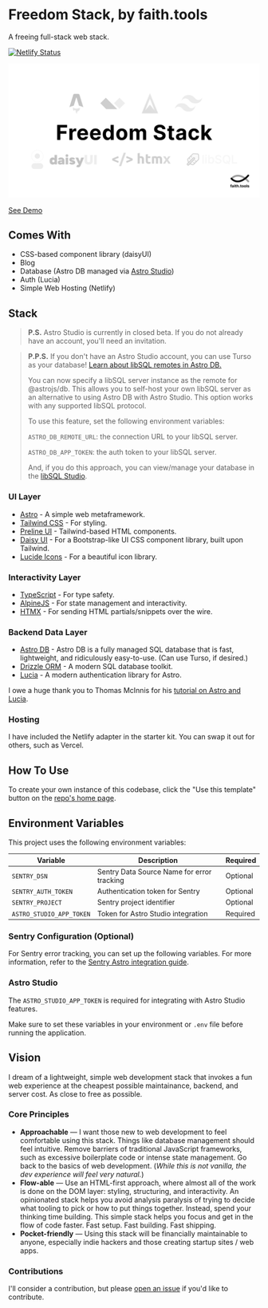 # Freedom Stack, by faith.tools

A freeing full-stack web stack.

[![Netlify Status](https://api.netlify.com/api/v1/badges/78803fc4-5d36-4efb-82cd-2daeb5684fb6/deploy-status)](https://app.netlify.com/sites/freedom-stack/deploys)

![freedom stack](public/og-image.png)

[See Demo](https://freedom.faith.tools)

## Comes With

- CSS-based component library (daisyUI)
- Blog
- Database (Astro DB managed via [Astro Studio](https://studio.astro.build/))
- Auth (Lucia)
- Simple Web Hosting (Netlify)

## Stack

> **P.S.** Astro Studio is currently in closed beta. If you do not already have an account, you'll need an invitation.

> **P.P.S.** If you don't have an Astro Studio account, you can use Turso as your database! [Learn about libSQL remotes in Astro DB.](https://docs.astro.build/en/guides/astro-db/#libsql)
> 
> You can now specify a libSQL server instance as the remote for @astrojs/db. This allows you to self-host your own libSQL server as an alternative to using Astro DB with Astro Studio. This option works with any supported libSQL protocol.
> 
> To use this feature, set the following environment variables:
> 
> `ASTRO_DB_REMOTE_URL`: the connection URL to your libSQL server.
> 
> `ASTRO_DB_APP_TOKEN`: the auth token to your libSQL server.
>
> And, if you do this approach, you can view/manage your database in the [libSQL Studio](https://studio.libsql.org/).

### UI Layer

- [Astro](https://astro.build/) - A simple web metaframework.
- [Tailwind CSS](https://tailwindcss.com/) - For styling.
- [Preline UI](https://preline.co/) - Tailwind-based HTML components.
- [Daisy UI](https://daisyui.com/) - For a Bootstrap-like UI CSS component
  library, built upon Tailwind.
- [Lucide Icons](https://lucide.dev/) - For a beautiful icon library.

### Interactivity Layer

- [TypeScript](https://www.typescriptlang.org/) - For type safety.
- [AlpineJS](https://alpinejs.dev/) - For state management and interactivity.
- [HTMX](https://htmx.org/) - For sending HTML partials/snippets over the wire.

### Backend Data Layer

- [Astro DB](https://astro.build/db) - Astro DB is a fully managed SQL database
  that is fast, lightweight, and ridiculously easy-to-use. (Can use Turso, if
  desired.)
- [Drizzle ORM](https://orm.drizzle.team/) - A modern SQL database toolkit.
- [Lucia](https://lucia-auth.com/) - A modern authentication library for Astro.

I owe a huge thank you to Thomas McInnis for his
[tutorial on Astro and Lucia](https://thomasmcinnis.com/posts/lucia-auth-astro-db/).

### Hosting

I have included the Netlify adapter in the starter kit. You can swap it out for
others, such as Vercel.

## How To Use

To create your own instance of this codebase, click the "Use this template"
button on the [repo's home page](https://github.com/cameronapak/freedom-stack).

## Environment Variables

This project uses the following environment variables:

| Variable | Description | Required |
|----------|-------------|----------|
| `SENTRY_DSN` | Sentry Data Source Name for error tracking | Optional |
| `SENTRY_AUTH_TOKEN` | Authentication token for Sentry | Optional |
| `SENTRY_PROJECT` | Sentry project identifier | Optional |
| `ASTRO_STUDIO_APP_TOKEN` | Token for Astro Studio integration | Required |

### Sentry Configuration (Optional)

For Sentry error tracking, you can set up the following variables. For more information, refer to the [Sentry Astro integration guide](https://docs.sentry.io/platforms/javascript/guides/astro/#configure).

### Astro Studio

The `ASTRO_STUDIO_APP_TOKEN` is required for integrating with Astro Studio features.

Make sure to set these variables in your environment or `.env` file before running the application.

## Vision

I dream of a lightweight, simple web development stack that invokes a fun web
experience at the cheapest possible maintainance, backend, and server cost. As
close to free as possible.

### Core Principles

- **Approachable** — I want those new to web development to feel comfortable
  using this stack. Things like database management should feel intuitive.
  Remove barriers of traditional JavaScript frameworks, such as excessive
  boilerplate code or intense state management. Go back to the basics of web
  development. (_While this is not vanilla, the dev experience will feel very
  natural._)
- **Flow-able** — Use an HTML-first approach, where almost all of the work is
  done on the DOM layer: styling, structuring, and interactivity. An opinionated
  stack helps you avoid analysis paralysis of trying to decide what tooling to
  pick or how to put things together. Instead, spend your thinking time
  building. This simple stack helps you focus and get in the flow of code
  faster. Fast setup. Fast building. Fast shipping.
- **Pocket-friendly** — Using this stack will be financially maintainable to
  anyone, especially indie hackers and those creating startup sites / web apps.

### Contributions

I'll consider a contribution, but please
[open an issue](https://github.com/cameronapak/astwoah-stack/issues) if you'd
like to contribute.
